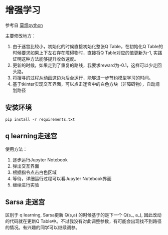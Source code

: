# 增强学习
参考自 [莫烦python](https://github.com/MorvanZhou/Reinforcement-learning-with-tensorflow/blob/master/contents/3_Sarsa_maze/RL_brain.py)

主要修改地方：

1.  由于迷宫比较小，初始化的时候直接初始化整张Q Table，在初始化Q Table的时候要求如果上下左右存在障碍物时，直接将Q Table对应的值更新为-1, 实践证明这种方法能够提升收敛速度。
2. 更新的时候，如果走到了重复的路线，我要求reward为-0.1，这样可以少走回头路。
3. 将搜寻的过程从动画这边为后台运行，能够进一步节约模型学习的时间。
4. 基于tkinter实现交互界面，可以点击迷宫中的白色方块（非障碍物），自动规划路径




## 安装环境
```
pip install -r requirements.txt
```

## q learning走迷宫
使用方法：

1. 逐步运行Jupyter Notebook
2. 弹出交互界面
3. 根据指令点击白色区域
4. 等待，详细运行过程可以看Jupyter Notebook界面
5. 继续进行实验

## Sarsa 走迷宫
区别于 q learning, Sarsa更新 Q(s,a) 的时候基于的是下一个 Q(s_, a_), 因此改动的代码就在更新Q Table中。不过我没有对此调整参数，有可能会出现找不到路径的情况。有兴趣的同学可以继续调参。
